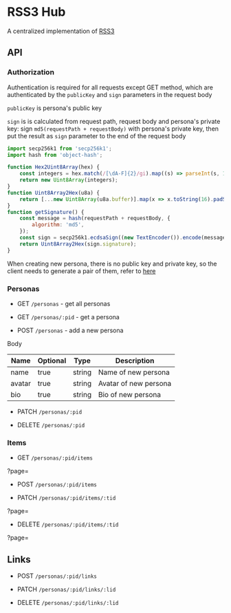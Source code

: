 # RSS3 Hub

A centralized implementation of [RSS3](https://github.com/NaturalSelectionLabs/RSS3)

## API

### Authorization

Authentication is required for all requests except GET method, which are authenticated by the `publicKey` and `sign` parameters in the request body

`publicKey` is persona's public key

`sign` is is calculated from request path, request body and persona's private key: sign `md5(requestPath + requestBody)` with persona's private key, then put the result as `sign` parameter to the end of the request body

```js
import secp256k1 from 'secp256k1';
import hash from 'object-hash';

function Hex2Uint8Array(hex) {
    const integers = hex.match(/[\dA-F]{2}/gi).map((s) => parseInt(s, 16));
    return new Uint8Array(integers);
}
function Uint8Array2Hex(u8a) {
    return [...new Uint8Array(u8a.buffer)].map(x => x.toString(16).padStart(2, '0')).join('');
}
function getSignature() {
    const message = hash(requestPath + requestBody, {
        algorithm: 'md5',
    });
    const sign = secp256k1.ecdsaSign((new TextEncoder()).encode(message), Hex2Uint8Array(privatekey));
    return Uint8Array2Hex(sign.signature);
}
```

When creating new persona, there is no public key and private key, so the client needs to generate a pair of them, refer to [here](https://github.com/cryptocoinjs/secp256k1-node#private-key-generation-public-key-creation-signature-creation-signature-verification)

### Personas

- GET `/personas` - get all personas

- GET `/personas/:pid` - get a persona

- POST `/personas` - add a new persona

Body

| Name   | Optional | Type   | Description           |
| ------ | -------- | ------ | --------------------- |
| name   | true     | string | Name of new persona   |
| avatar | true     | string | Avatar of new persona |
| bio    | true     | string | Bio of new persona    |

- PATCH `/personas/:pid`

- DELETE `/personas/:pid`

### Items

- GET `/personas/:pid/items`

?page=

- POST `/personas/:pid/items`

- PATCH `/personas/:pid/items/:tid`

?page=

- DELETE `/personas/:pid/items/:tid`

?page=

## Links

- POST `/personas/:pid/links`

- PATCH `/personas/:pid/links/:lid`

- DELETE `/personas/:pid/links/:lid`

